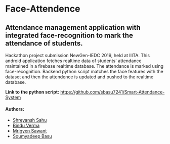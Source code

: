 # Face-Attendence

## Attendance management application with integrated face-recognition to mark the attendance of students.

Hackathon project submission NewGen-IEDC 2019, held at IIITA. This android application fetches realtime
data of students' attendance maintained in a firebase realtime database. The attendance is marked using 
face-recognition. Backend python script matches the face features with the dataset and then the attendence
is updated and pushed to the realtime database.

__Link to the python script:__ 
https://github.com/sbasu7241/Smart-Attendance-System

#### Authors:
- [Shreyansh Sahu](https://github.com/23nobody)
- [Bindu Verma](https://github.com/BinduVerma123)
- [Mrigyen Sawant](https://github.com/Mrigyen)
- [Soumyadeep Basu](https://github.com/sbasu7241)



